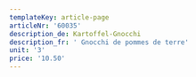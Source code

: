 ```yaml
---
templateKey: article-page
articleNr: '60035'
description_de: Kartoffel-Gnocchi
description_fr: ' Gnocchi de pommes de terre'
unit: '3'
price: '10.50'
---
```


